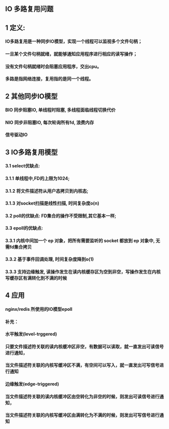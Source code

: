 ## IO 多路复用问题 

## 1 定义: 
#### IO多路复用是一种同步IO模型，实现一个线程可以监视多个文件句柄；
#### 一旦某个文件句柄就绪，就能够通知应用程序进行相应的读写操作；
#### 没有文件句柄就绪时会阻塞应用程序，交出cpu。
#### 多路是指网络连接，复用指的是同一个线程。

## 2 其他同步IO模型
#### BIO 同步阻塞IO, 单线程时阻塞, 多线程面临线程切换代价
#### NIO 同步非阻塞IO, 每次轮询所有fd, 浪费内存
#### 信号驱动IO

## 3 IO多路复用模型
#### 3.1 select优缺点: 
#### 3.1.1 单线程中,FD的上限为1024;
#### 3.1.2 将文件描述符从用户态拷贝到内核态;
#### 3.1.3 对socket扫描是线性扫描, 时间复杂度o(n)
#### 3.2 poll的优缺点: FD集合的操作不受限制,其它基本一样;
#### 3.3 epoll的优缺点: 
#### 3.3.1 内核中间加一个 ep 对象，把所有需要监听的 socket 都放到 ep 对象中, 无需fd集合拷贝
#### 3.3.2 基于事件回调处理, 时间复杂度降到o(1)
#### 3.3.3 支持边缘触发, 读操作发生在读内核缓存区为空到非空，写操作发生在内核写缓存区有满转化到不满的时候

## 4 应用
#### nginx/redis 所使用的IO模型epoll

#### 补充：
#### 水平触发(level-trggered)
#### 只要文件描述符关联的读内核缓冲区非空，有数据可以读取，就一直发出可读信号进行通知，
#### 当文件描述符关联的内核写缓冲区不满，有空间可以写入，就一直发出可写信号进行通知
#### 边缘触发(edge-triggered)
#### 当文件描述符关联的读内核缓冲区由空转化为非空的时候，则发出可读信号进行通知，
#### 当文件描述符关联的内核写缓冲区由满转化为不满的时候，则发出可写信号进行通知



